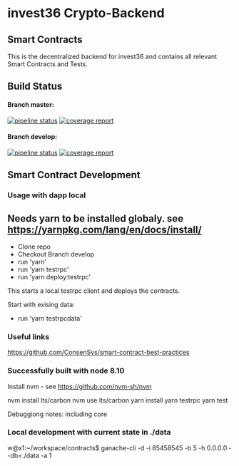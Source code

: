 # invest36 Crypto-Backend
## Smart Contracts

This is the decentralized backend for invest36 and contains all relevant Smart Contracts and Tests.

## Build Status
#### Branch master:
[![pipeline status](https://gitlab.com/invest36/contracts/badges/master/pipeline.svg)](https://gitlab.com/invest36/contracts/commits/master) [![coverage report](https://gitlab.com/invest36/contracts/badges/master/coverage.svg)](https://gitlab.com/invest36/contracts/commits/master)

#### Branch develop:
[![pipeline status](https://gitlab.com/invest36/contracts/badges/develop/pipeline.svg)](https://gitlab.com/invest36/contracts/commits/develop) [![coverage report](https://gitlab.com/invest36/contracts/badges/develop/coverage.svg)](https://gitlab.com/invest36/contracts/commits/develop)

## Smart Contract Development

### Usage with dapp local

Needs yarn to be installed globaly.
see https://yarnpkg.com/lang/en/docs/install/
---
- Clone repo
- Checkout Branch develop
- run 'yarn'
- run 'yarn testrpc'
- run 'yarn deploy:testrpc'

This starts a local testrpc client and deploys the contracts.

Start with exising data: 
- run 'yarn testrpcdata'


### Useful links
https://github.com/ConsenSys/smart-contract-best-practices

### Successfully built with node 8.10

Install nvm - see https://github.com/nvm-sh/nvm

nvm install lts/carbon 
nvm use lts/carbon
yarn install
yarn testrpc
yarn test

Debuggiong notes: including core 

### Local development with current state in ./data

w@x1:~/workspace/contracts$ ganache-cli -d -i 85458545 -b 5 -h 0.0.0.0 --db=./data -a 1
